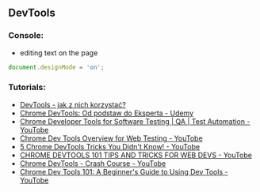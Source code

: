 ## DevTools

### Console:

- editing text on the page

```javascript
document.designMode = 'on';
```

### Tutorials:

- [DevTools - jak z nich korzystać?](https://www.youtube.com/watch?v=guFZYIFxnhM&t=434s)
- [Chrome DevTools: Od podstaw do Eksperta - Udemy](https://www.udemy.com/course/chrome-devtools-od-podstaw-do-eksperta)
- [Chrome Developer Tools for Software Testing | QA | Test Automation - YouTobe](https://www.youtube.com/watch?v=2CjDz7sEqGk)
- [Chrome Dev Tools Overview for Web Testing - YouTobe](https://www.youtube.com/watch?v=cwLxQ68SLqA&list=RDCMUCCAwIFH3FRVD9GBuVRW_mUw&start_radio=1)
- [5 Chrome DevTools Tricks You Didn't Know! - YouTobe](https://www.youtube.com/watch?v=CNsvPG13ozg)
- [CHROME DEVTOOLS 101 TIPS AND TRICKS FOR WEB DEVS - YouTobe](https://www.youtube.com/watch?v=ucWpMZoB7Jg&list=PL-lxoPS_1OXVN2U70dR8tKgCsE9Gmg_EB&index=2&t=327s)
- [Chrome DevTools - Crash Course - YouTobe](https://www.youtube.com/watch?v=gTVpBbFWry8&t=1118s)
- [Chrome Dev Tools 101: A Beginner's Guide to Using Dev Tools - YouTobe](https://www.youtube.com/watch?v=fxplz32rgEQ)
